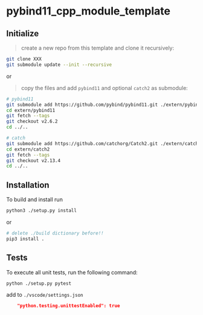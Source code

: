 # pybind11_cpp_module_template

## Initialize

> create a new repo from this template and clone it recursively:

```bash
git clone XXX
git submodule update --init --recursive
```

or

> copy the files and add `pybind11` and optional `catch2` as submodule:

```bash
# pybind11
git submodule add https://github.com/pybind/pybind11.git ./extern/pybind11
cd extern/pybind11
git fetch --tags
git checkout v2.6.2
cd ../..

# catch
git submodule add https://github.com/catchorg/Catch2.git ./extern/catch2
cd extern/catch2
git fetch --tags
git checkout v2.13.4
cd ../..
```

## Installation

To build and install run

```bash
python3 ./setup.py install
```

or

```bash
# delete ./build dictionary before!!
pip3 install .
```

## Tests

To execute all unit tests, run the following command:

```bash
python ./setup.py pytest
```

add to `./vscode/settings.json`

```json
    "python.testing.unittestEnabled": true
```
